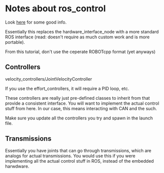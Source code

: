 # Notes about ros_control #

Look [here](https://slaterobots.com/blog/5abd8a1ed4442a651de5cb5b/how-to-implement-ros_control-on-a-custom-robot) for some good info.

Essentially this replaces the hardware_interface_node with a more standard ROS interface
(read: doesn't require as much custom work and is more portable).

From this tutorial, don't use the ceperate ROBOTcpp format (yet anyways)

## Controllers

velocity_controllers/JointVelocityController

If you use the effort_controllers, it will require a PID loop, etc.

These controllers are really just pre-defined classes to inherit from that provide a consistent interface. You will want to implement the actual control stuff from here. In our case, this means interacting with CAN and the such.

Make sure you update all the controllers you try and spawn in the launch file.

## Transmissions

Essentially you have joints that can go through transmissions, which are
analogs for actual transmissions. You would use this if you were implementing
all the actual control stuff in ROS, instead of the embedded harwdware.
